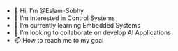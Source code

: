 - 👋 Hi, I’m @Eslam-Sobhy
- 👀 I’m interested in Control Systems
- 🌱 I’m currently learning Embedded Systems
- 💞️ I’m looking to collaborate on develop AI Applications
- 📫 How to reach me to my goal

<!---
Eslam-Sobhy/Eslam-Sobhy is a ✨ special ✨ repository because its `README.md` (this file) appears on your GitHub profile.
You can click the Preview link to take a look at your changes.
--->
